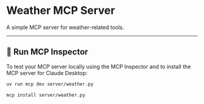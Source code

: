 # Weather MCP Server

A simple MCP server for weather-related tools.

---

## 🚀 Run MCP Inspector

To test your MCP server locally using the MCP Inspector and to install the MCP server for Claude Desktop:

```bash
uv run mcp dev server/weather.py

mcp install server/weather.py
